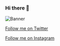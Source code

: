 ### Hi there 👋
![Banner](https://github.com/kmhmubin/kmhmubin/blob/master/GitHub-Profile-Cover.jpg)

[Follow me on Twitter](https://mobile.twitter.com/tomhermans)

<!-- <svg xmlns="http://www.w3.org/2000/svg" width="48" height="40" viewBox="0 0 48 40"><path d="M48 4.735a19.235 19.235 0 01-5.655 1.59A10.076 10.076 0 0046.675.74a19.395 19.395 0 01-6.257 2.447C38.627 1.225 36.066 0 33.231 0c-5.435 0-9.844 4.521-9.844 10.098 0 .791.085 1.56.254 2.3-8.185-.423-15.44-4.438-20.3-10.555a10.281 10.281 0 00-1.332 5.082c0 3.502 1.738 6.593 4.38 8.405a9.668 9.668 0 01-4.462-1.26v.124c0 4.894 3.395 8.977 7.903 9.901a9.39 9.39 0 01-2.595.356 9.523 9.523 0 01-1.854-.18c1.254 4.01 4.888 6.932 9.199 7.01-3.37 2.71-7.618 4.325-12.23 4.325-.795 0-1.58-.047-2.35-.139C4.359 38.327 9.537 40 15.096 40c18.115 0 28.019-15.385 28.019-28.73 0-.439-.009-.878-.026-1.308A20.211 20.211 0 0048 4.735" fill="#00AAEC" fill-rule="evenodd"/></svg> -->

[Follow me on Instagram](https://www.instagram.com/tomhermans1/)
<!-- <svg xmlns="http://www.w3.org/2000/svg" viewBox="0 0 16 16"><linearGradient id="a" gradientUnits="userSpaceOnUse" x1="1.464" y1="14.536" x2="14.536" y2="1.464"><stop offset="0" stop-color="#FFC107"/><stop offset=".507" stop-color="#F44336"/><stop offset=".99" stop-color="#9C27B0"/></linearGradient><path d="M11 0H5a5 5 0 00-5 5v6a5 5 0 005 5h6a5 5 0 005-5V5a5 5 0 00-5-5zm3.5 11c0 1.93-1.57 3.5-3.5 3.5H5c-1.93 0-3.5-1.57-3.5-3.5V5c0-1.93 1.57-3.5 3.5-3.5h6c1.93 0 3.5 1.57 3.5 3.5v6z" fill="url(#a)"/><linearGradient id="b" gradientUnits="userSpaceOnUse" x1="5.172" y1="10.828" x2="10.828" y2="5.172"><stop offset="0" stop-color="#FFC107"/><stop offset=".507" stop-color="#F44336"/><stop offset=".99" stop-color="#9C27B0"/></linearGradient><path d="M8 4a4 4 0 100 8 4 4 0 000-8zm0 6.5A2.503 2.503 0 015.5 8c0-1.379 1.122-2.5 2.5-2.5s2.5 1.121 2.5 2.5c0 1.378-1.122 2.5-2.5 2.5z" fill="url(#b)"/><linearGradient id="c" gradientUnits="userSpaceOnUse" x1="11.923" y1="4.077" x2="12.677" y2="3.323"><stop offset="0" stop-color="#FFC107"/><stop offset=".507" stop-color="#F44336"/><stop offset=".99" stop-color="#9C27B0"/></linearGradient><circle cx="12.3" cy="3.7" r=".533" fill="url(#c)"/></svg> -->




<!--
**tomhermans/tomhermans** is a ✨ _special_ ✨ repository because its `README.md` (this file) appears on your GitHub profile.

Here are some ideas to get you started:

- 🔭 I’m currently working on ...
- 🌱 I’m currently learning ...
- 👯 I’m looking to collaborate on ...
- 🤔 I’m looking for help with ...
- 💬 Ask me about ...
- 📫 How to reach me: ...
- 😄 Pronouns: ...
- ⚡ Fun fact: ...
-->
